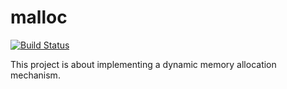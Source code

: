 # malloc

[![Build Status](https://travis-ci.org/qdequele/malloc.svg?branch=master)](https://travis-ci.org/qdequele/malloc)

This project is about implementing a dynamic memory allocation
mechanism.
